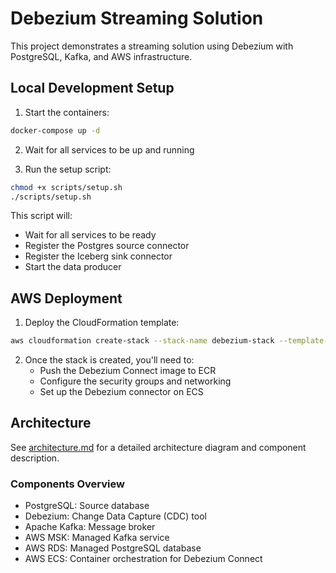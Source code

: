 # Debezium Streaming Solution

This project demonstrates a streaming solution using Debezium with PostgreSQL, Kafka, and AWS infrastructure.

## Local Development Setup

1. Start the containers:
```bash
docker-compose up -d
```

2. Wait for all services to be up and running

3. Run the setup script:
```bash
chmod +x scripts/setup.sh
./scripts/setup.sh
```

This script will:
- Wait for all services to be ready
- Register the Postgres source connector
- Register the Iceberg sink connector
- Start the data producer

## AWS Deployment

1. Deploy the CloudFormation template:
```bash
aws cloudformation create-stack --stack-name debezium-stack --template-body file://deploy.yaml
```

2. Once the stack is created, you'll need to:
   - Push the Debezium Connect image to ECR
   - Configure the security groups and networking
   - Set up the Debezium connector on ECS

## Architecture

See [architecture.md](architecture.md) for a detailed architecture diagram and component description.

### Components Overview
- PostgreSQL: Source database
- Debezium: Change Data Capture (CDC) tool
- Apache Kafka: Message broker
- AWS MSK: Managed Kafka service
- AWS RDS: Managed PostgreSQL database
- AWS ECS: Container orchestration for Debezium Connect